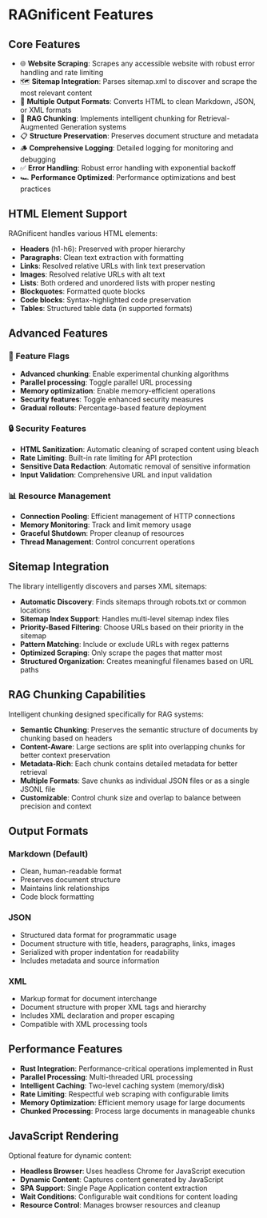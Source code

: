 # RAGnificent Features

## Core Features

- 🌐 **Website Scraping**: Scrapes any accessible website with robust error handling and rate limiting
- 🗺️ **Sitemap Integration**: Parses sitemap.xml to discover and scrape the most relevant content
- 📝 **Multiple Output Formats**: Converts HTML to clean Markdown, JSON, or XML formats
- 🧩 **RAG Chunking**: Implements intelligent chunking for Retrieval-Augmented Generation systems
- 📋 **Structure Preservation**: Preserves document structure and metadata
- 🪵 **Comprehensive Logging**: Detailed logging for monitoring and debugging
- ✅ **Error Handling**: Robust error handling with exponential backoff
- 🏎️ **Performance Optimized**: Performance optimizations and best practices

## HTML Element Support

RAGnificent handles various HTML elements:

- **Headers** (h1-h6): Preserved with proper hierarchy
- **Paragraphs**: Clean text extraction with formatting
- **Links**: Resolved relative URLs with link text preservation
- **Images**: Resolved relative URLs with alt text
- **Lists**: Both ordered and unordered lists with proper nesting
- **Blockquotes**: Formatted quote blocks
- **Code blocks**: Syntax-highlighted code preservation
- **Tables**: Structured table data (in supported formats)

## Advanced Features

### 🚦 Feature Flags

- **Advanced chunking**: Enable experimental chunking algorithms
- **Parallel processing**: Toggle parallel URL processing
- **Memory optimization**: Enable memory-efficient operations
- **Security features**: Toggle enhanced security measures
- **Gradual rollouts**: Percentage-based feature deployment

### 🔒 Security Features

- **HTML Sanitization**: Automatic cleaning of scraped content using bleach
- **Rate Limiting**: Built-in rate limiting for API protection
- **Sensitive Data Redaction**: Automatic removal of sensitive information
- **Input Validation**: Comprehensive URL and input validation

### 📊 Resource Management

- **Connection Pooling**: Efficient management of HTTP connections
- **Memory Monitoring**: Track and limit memory usage
- **Graceful Shutdown**: Proper cleanup of resources
- **Thread Management**: Control concurrent operations

## Sitemap Integration

The library intelligently discovers and parses XML sitemaps:

- **Automatic Discovery**: Finds sitemaps through robots.txt or common locations
- **Sitemap Index Support**: Handles multi-level sitemap index files
- **Priority-Based Filtering**: Choose URLs based on their priority in the sitemap
- **Pattern Matching**: Include or exclude URLs with regex patterns
- **Optimized Scraping**: Only scrape the pages that matter most
- **Structured Organization**: Creates meaningful filenames based on URL paths

## RAG Chunking Capabilities

Intelligent chunking designed specifically for RAG systems:

- **Semantic Chunking**: Preserves the semantic structure of documents by chunking based on headers
- **Content-Aware**: Large sections are split into overlapping chunks for better context preservation
- **Metadata-Rich**: Each chunk contains detailed metadata for better retrieval
- **Multiple Formats**: Save chunks as individual JSON files or as a single JSONL file
- **Customizable**: Control chunk size and overlap to balance between precision and context

## Output Formats

### Markdown (Default)

- Clean, human-readable format
- Preserves document structure
- Maintains link relationships
- Code block formatting

### JSON

- Structured data format for programmatic usage
- Document structure with title, headers, paragraphs, links, images
- Serialized with proper indentation for readability
- Includes metadata and source information

### XML

- Markup format for document interchange
- Document structure with proper XML tags and hierarchy
- Includes XML declaration and proper escaping
- Compatible with XML processing tools

## Performance Features

- **Rust Integration**: Performance-critical operations implemented in Rust
- **Parallel Processing**: Multi-threaded URL processing
- **Intelligent Caching**: Two-level caching system (memory/disk)
- **Rate Limiting**: Respectful web scraping with configurable limits
- **Memory Optimization**: Efficient memory usage for large documents
- **Chunked Processing**: Process large documents in manageable chunks

## JavaScript Rendering

Optional feature for dynamic content:

- **Headless Browser**: Uses headless Chrome for JavaScript execution
- **Dynamic Content**: Captures content generated by JavaScript
- **SPA Support**: Single Page Application content extraction
- **Wait Conditions**: Configurable wait conditions for content loading
- **Resource Control**: Manages browser resources and cleanup
